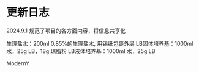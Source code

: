 # 更新日志
2024.9.1 规范了项目的各方面内容，将信息共享化

生理盐水：200ml 0.85%的生理盐水, 用锡纸包裹外层
LB固体培养基：1000ml 水，25g LB，18g 琼脂粉
LB液体培养基：1000ml 水，25g LB

ModernY

